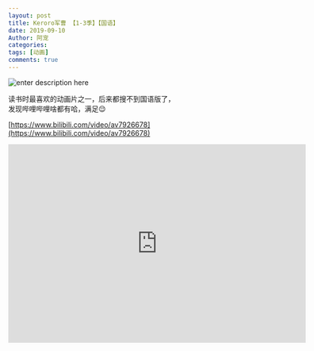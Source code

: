 ```yaml
---
layout: post
title: Keroro军曹 【1-3季】【国语】
date: 2019-09-10
Author: 阿宠
categories: 
tags: [动画]
comments: true
--- 
```

![enter description here](http://pwzb0zceh.bkt.clouddn.com/xsj/84de208b592dec31d2bcd4d9878314f6.jpg)

读书时最喜欢的动画片之一，后来都搜不到国语版了，   
发现哔哩哔哩啥都有哈，满足😌  
<!-- more -->

[https://www.bilibili.com/video/av7926678](https://www.bilibili.com/video/av7926678)

<iframe height="400" width="600" src="http://player.bilibili.com/player.html?aid=7926678&cid=13014565&page=1" scrolling="no" border="0" frameborder="no" framespacing="0" allowfullscreen="true"> </iframe>